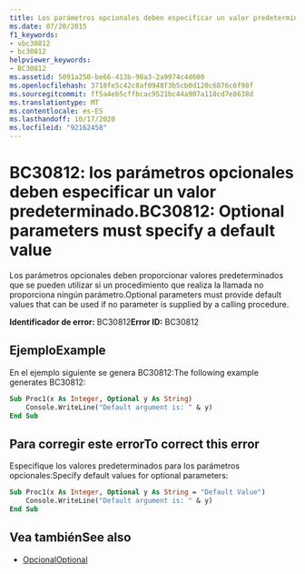 ```yaml
---
title: Los parámetros opcionales deben especificar un valor predeterminado
ms.date: 07/20/2015
f1_keywords:
- vbc30812
- bc30812
helpviewer_keywords:
- BC30812
ms.assetid: 5091a250-be66-413b-98a3-2a9974c4d600
ms.openlocfilehash: 3718fe5c42c8af0948f3b5cb0d120c6876c6f98f
ms.sourcegitcommit: ff5a4eb5cffbcac9521bc44a907a118cd7e8638d
ms.translationtype: MT
ms.contentlocale: es-ES
ms.lasthandoff: 10/17/2020
ms.locfileid: "92162458"
---
```

# <a name="bc30812-optional-parameters-must-specify-a-default-value"></a><span data-ttu-id="9b6e5-102">BC30812: los parámetros opcionales deben especificar un valor predeterminado.</span><span class="sxs-lookup"><span data-stu-id="9b6e5-102">BC30812: Optional parameters must specify a default value</span></span>

<span data-ttu-id="9b6e5-103">Los parámetros opcionales deben proporcionar valores predeterminados que se pueden utilizar si un procedimiento que realiza la llamada no proporciona ningún parámetro.</span><span class="sxs-lookup"><span data-stu-id="9b6e5-103">Optional parameters must provide default values that can be used if no parameter is supplied by a calling procedure.</span></span>

<span data-ttu-id="9b6e5-104">**Identificador de error:** BC30812</span><span class="sxs-lookup"><span data-stu-id="9b6e5-104">**Error ID:** BC30812</span></span>

## <a name="example"></a><span data-ttu-id="9b6e5-105">Ejemplo</span><span class="sxs-lookup"><span data-stu-id="9b6e5-105">Example</span></span>

<span data-ttu-id="9b6e5-106">En el ejemplo siguiente se genera BC30812:</span><span class="sxs-lookup"><span data-stu-id="9b6e5-106">The following example generates BC30812:</span></span>

```vb
Sub Proc1(x As Integer, Optional y As String)
    Console.WriteLine("Default argument is: " & y)
End Sub
```

## <a name="to-correct-this-error"></a><span data-ttu-id="9b6e5-107">Para corregir este error</span><span class="sxs-lookup"><span data-stu-id="9b6e5-107">To correct this error</span></span>

<span data-ttu-id="9b6e5-108">Especifique los valores predeterminados para los parámetros opcionales:</span><span class="sxs-lookup"><span data-stu-id="9b6e5-108">Specify default values for optional parameters:</span></span>

```vb
Sub Proc1(x As Integer, Optional y As String = "Default Value")
    Console.WriteLine("Default argument is: " & y)
End Sub
```

## <a name="see-also"></a><span data-ttu-id="9b6e5-109">Vea también</span><span class="sxs-lookup"><span data-stu-id="9b6e5-109">See also</span></span>

- [<span data-ttu-id="9b6e5-110">Opcional</span><span class="sxs-lookup"><span data-stu-id="9b6e5-110">Optional</span></span>](../modifiers/optional.md)
